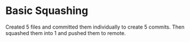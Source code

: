 # Basic Squashing

Created 5 files and committed them individually to create 5 commits. Then squashed them into 1 and pushed them to remote.